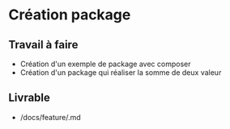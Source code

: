 # Création package 

## Travail à faire

- Création d'un exemple de package avec composer 
- Création d'un package qui réaliser la somme de deux valeur

## Livrable
- /docs/feature/.md